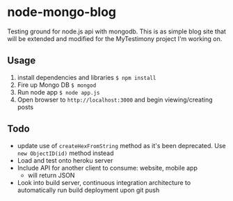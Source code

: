 # node-mongo-blog

Testing ground for node.js api with mongodb. This is as simple blog site that will be extended and modified for the MyTestimony project I'm working on.


## Usage

1. install dependencies and libraries `$ npm install`
2. Fire up Mongo DB `$ mongod`
3. Run node app `$ node app.js`
4. Open browser to `http://localhost:3000` and begin viewing/creating posts


## Todo

* update use of `createHexFromString` method as it's been deprecated. Use `new ObjectID(id)` method instead
* Load  and test onto heroku server
* Include API for another client to consume: website, mobile app
     * will return JSON
* Look into build server, continuous integration architecture to automatically run build deployment upon git push
